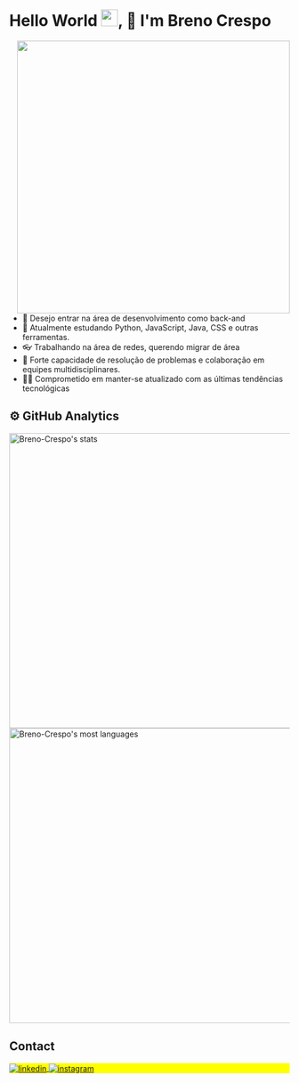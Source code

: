 <h1 align="left">Hello World <img src="https://raw.githubusercontent.com/kaueMarques/kaueMarques/master/hi.gif" height="30px">, 👋  I'm Breno Crespo</h1>


<img align="right" height="490em" src="https://raw.githubusercontent.com/gist/Breno-Crespo/7d81088ed99200c037b3aa1f20c91cae/raw/3a3803902c997246eda3f4a6dfd01aad2ec789ee/githubcard.svg"/>


- 🔭 Desejo entrar na área de desenvolvimento como back-and
- 📖 Atualmente estudando Python, JavaScript, Java, CSS e outras ferramentas.
- 👓 Trabalhando na área de redes, querendo migrar de área
- 📶 Forte capacidade de resolução de problemas e colaboração em equipes multidisciplinares.
- 🧑‍💻 Comprometido em manter-se atualizado com as últimas tendências tecnológicas



 <h2>⚙️ GitHub Analytics </h2>

<p align="left">
<img width="530em" src="https://github-readme-stats.vercel.app/api?username=Breno-Crespo&show_icons=true&theme=dracula" alt="Breno-Crespo's stats"/>
<img width="530em" src="https://github-readme-stats.vercel.app/api/top-langs/?username=Breno-Crespo&layout=compact&theme=dracula" alt="Breno-Crespo's most languages"/>
</p>


## Contact

<p align="left" style="background:yellow">

<a href="https://www.linkedin.com/in/breno-crespo-da-guia-053796169/" target="_blank">
  <img align="center" src="https://img.shields.io/badge/-BrenoCrespo-05122A?style=flat&logo=linkedin" alt="linkedin"/>
</a>
<a href="https://www.instagram.com/brenoc_crespo/" target="_blank">
 <img align="center" src="https://img.shields.io/badge/-BrenoCrespo-05122A?style=flat&logo=instagram" alt="instagram"/>
</a>
</p>
